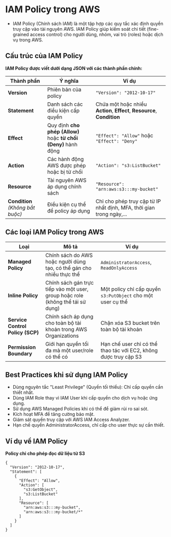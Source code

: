 # IAM Policy trong AWS
- IAM Policy (Chính sách IAM) là một tập hợp các quy tắc xác định quyền truy cập vào tài nguyên AWS. IAM Policy giúp kiểm soát chi tiết (fine-grained access control) cho người dùng, nhóm, vai trò (roles) hoặc dịch vụ trong AWS.
## Cấu trúc của IAM Policy
**IAM Policy được viết dưới dạng JSON với các thành phần chính:**

| **Thành phần**  | **Ý nghĩa**  | **Ví dụ**  |
|---------------|------------|------------|
| **Version**   | Phiên bản của policy  | `"Version": "2012-10-17"`  |
| **Statement** | Danh sách các điều kiện cấp quyền  | Chứa một hoặc nhiều **Action**, **Effect**, **Resource**, **Condition**  |
| **Effect**    | Quy định **cho phép (Allow)** hoặc **từ chối (Deny)** hành động  | `"Effect": "Allow"` hoặc `"Effect": "Deny"`  |
| **Action**    | Các hành động AWS được phép hoặc bị từ chối  | `"Action": "s3:ListBucket"`  |
| **Resource**  | Tài nguyên AWS áp dụng chính sách  | `"Resource": "arn:aws:s3:::my-bucket"`  |
| **Condition** *(Không bắt buộc)* | Điều kiện cụ thể để policy áp dụng  | Chỉ cho phép truy cập từ IP nhất định, MFA, thời gian trong ngày,...  |

## Các loại IAM Policy trong AWS  

| **Loại** | **Mô tả** | **Ví dụ** |
|---------|----------|-----------|
| **Managed Policy** | Chính sách do AWS hoặc người dùng tạo, có thể gán cho nhiều thực thể | `AdministratorAccess`, `ReadOnlyAccess` |
| **Inline Policy** | Chính sách gán trực tiếp vào một user, group hoặc role (không thể tái sử dụng) | Một policy chỉ cấp quyền `s3:PutObject` cho một user cụ thể |
| **Service Control Policy (SCP)** | Chính sách áp dụng cho toàn bộ tài khoản trong AWS Organizations | Chặn xóa S3 bucket trên toàn bộ tài khoản |
| **Permission Boundary** | Giới hạn quyền tối đa mà một user/role có thể có | Hạn chế user chỉ có thể thao tác với EC2, không được truy cập S3 |

## Best Practices khi sử dụng IAM Policy
- Dùng nguyên tắc "Least Privilege" (Quyền tối thiểu): Chỉ cấp quyền cần thiết nhất.
- Dùng IAM Role thay vì IAM User khi cấp quyền cho dịch vụ hoặc ứng dụng.
- Sử dụng AWS Managed Policies khi có thể để giảm rủi ro sai sót.
- Kích hoạt MFA để tăng cường bảo mật.
- Giám sát quyền truy cập với AWS IAM Access Analyzer.
- Hạn chế quyền AdministratorAccess, chỉ cấp cho user thực sự cần thiết.

## Ví dụ về IAM Policy
**Policy chỉ cho phép đọc dữ liệu từ S3**
```
{
  "Version": "2012-10-17",
  "Statement": [
    {
      "Effect": "Allow",
      "Action": [
        "s3:GetObject",
        "s3:ListBucket"
      ],
      "Resource": [
        "arn:aws:s3:::my-bucket",
        "arn:aws:s3:::my-bucket/*"
      ]
    }
  ]
}
```
